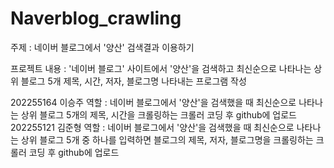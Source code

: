 # Naverblog_crawling
주제 : 네이버 블로그에서 '양산' 검색결과 이용하기

프로젝트 내용 : '네이버 블로그' 사이트에서 '양산'을 검색하고 최신순으로 나타나는 상위 블로그 5개 제목, 시간, 저자, 블로그명 나타내는 프로그램 작성

202255164 이승주 역할 : 네이버 블로그에서 '양산'을 검색했을 때 최신순으로 나타나는 상위 블로그 5개의 제목, 시간을 크롤링하는 크롤러 코딩 후 github에 업로드
202255121 김준형 역할 : 네이버 블로그에서 '양산'을 검색했을 때 최신순으로 나타나는 상위 블로그 5개 중 하나를 입력하면 블로그의 제목, 저자, 블로그명을 크롤링하는 크롤러 코딩 후 github에 업로드 
